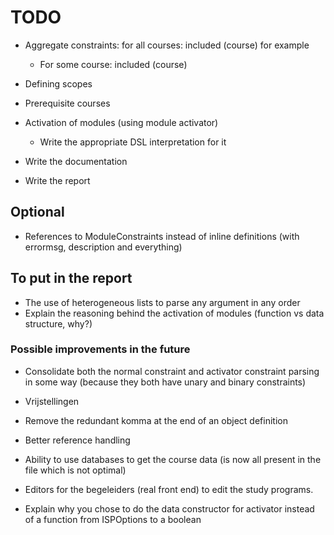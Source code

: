 # TODO

- Aggregate constraints: for all courses: included (course) for example
    - For some course: included (course)

- Defining scopes

- Prerequisite courses

- Activation of modules (using module activator)
    - Write the appropriate DSL interpretation for it

- Write the documentation
- Write the report

## Optional

- References to ModuleConstraints instead of inline definitions (with errormsg, description and everything)

## To put in the report

- The use of heterogeneous lists to parse any argument in any order
- Explain the reasoning behind the activation of modules (function vs data structure, why?)

### Possible improvements in the future

- Consolidate both the normal constraint and activator constraint parsing in some way (because they both have unary and
  binary constraints)

- Vrijstellingen
- Remove the redundant komma at the end of an object definition
- Better reference handling
- Ability to use databases to get the course data (is now all present in the file which is not optimal)
- Editors for the begeleiders (real front end) to edit the study programs.

- Explain why you chose to do the data constructor for activator instead of a function from ISPOptions to a boolean